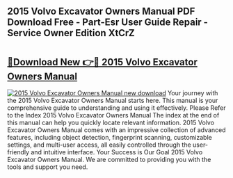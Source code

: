 ## 2015 Volvo Excavator Owners Manual PDF Download Free - Part-Esr User Guide Repair - Service Owner Edition XtCrZ

# <h2><a href="http://bc4837.oget.top/?id=2015+Volvo+Excavator+Owners+Manual">🔗Download New 👉🔴 2015 Volvo Excavator Owners Manual</a></h2>

[![2015 Volvo Excavator Owners Manual new download](https://i.imgur.com/5g1atiW.png)](http://bc4837.oget.top/?id=2015+Volvo+Excavator+Owners+Manual)
Your journey with the 2015 Volvo Excavator Owners Manual starts here. This manual is your comprehensive guide to understanding and using it effectively. Please Refer to the Index 2015 Volvo Excavator Owners Manual The index at the end of this manual can help you quickly locate relevant information. 2015 Volvo Excavator Owners Manual comes with an impressive collection of advanced features, including object detection, fingerprint scanning, customizable settings, and multi-user access, all easily controlled through the user-friendly and intuitive interface. Your Success is Our Goal 2015 Volvo Excavator Owners Manual. We are committed to providing you with the tools and support you need.
